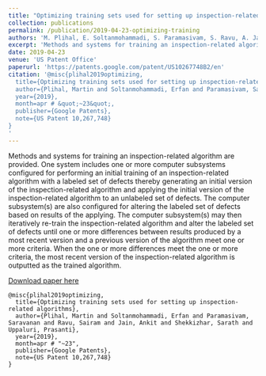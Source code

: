 ```yaml
---
title: "Optimizing training sets used for setting up inspection-related algorithms"
collection: publications
permalink: /publication/2019-04-23-optimizing-training
authors: 'M. Plihal, E. Soltanmohammadi, S. Paramasivam, S. Ravu, A. Jain, S. Shekkizhar, P. Uppaluri'
excerpt: 'Methods and systems for training an inspection-related algorithm are provided. One system includes one or more computer subsystems configured for performing an initial training of an inspection-related algorithm with a labeled set of defects thereby generating an initial version of the inspection-related algorithm and applying the initial version of the inspection-related algorithm to an unlabeled set of defects.'
date: 2019-04-23
venue: 'US Patent Office'
paperurl: 'https://patents.google.com/patent/US10267748B2/en'
citation: '@misc{plihal2019optimizing,
  title={Optimizing training sets used for setting up inspection-related algorithms},
  author={Plihal, Martin and Soltanmohammadi, Erfan and Paramasivam, Saravanan and Ravu, Sairam and Jain, Ankit and Shekkizhar, Sarath and Uppaluri, Prasanti},
  year={2019},
  month=apr # &quot;~23&quot;,
  publisher={Google Patents},
  note={US Patent 10,267,748}
}
'
---
```

Methods and systems for training an inspection-related algorithm are provided. One system includes one or more computer subsystems configured for performing an initial training of an inspection-related algorithm with a labeled set of defects thereby generating an initial version of the inspection-related algorithm and applying the initial version of the inspection-related algorithm to an unlabeled set of defects. The computer subsystem(s) are also configured for altering the labeled set of defects based on results of the applying. The computer subsystem(s) may then iteratively re-train the inspection-related algorithm and alter the labeled set of defects until one or more differences between results produced by a most recent version and a previous version of the algorithm meet one or more criteria. When the one or more differences meet the one or more criteria, the most recent version of the inspection-related algorithm is outputted as the trained algorithm.

[Download paper here](https://patents.google.com/patent/US10267748B2/en)
```
@misc{plihal2019optimizing,
  title={Optimizing training sets used for setting up inspection-related algorithms},
  author={Plihal, Martin and Soltanmohammadi, Erfan and Paramasivam, Saravanan and Ravu, Sairam and Jain, Ankit and Shekkizhar, Sarath and Uppaluri, Prasanti},
  year={2019},
  month=apr # "~23",
  publisher={Google Patents},
  note={US Patent 10,267,748}
}
```